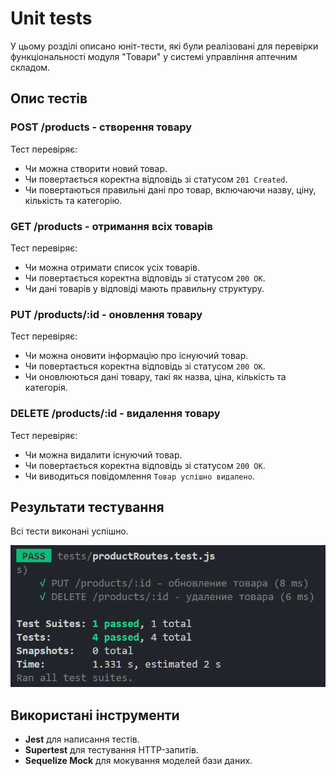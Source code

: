 # Unit tests

У цьому розділі описано юніт-тести, які були реалізовані для перевірки функціональності модуля "Товари" у системі управління аптечним складом.

## Опис тестів

### POST /products - створення товару

Тест перевіряє:

- Чи можна створити новий товар.
- Чи повертається коректна відповідь зі статусом `201 Created`.
- Чи повертаються правильні дані про товар, включаючи назву, ціну, кількість та категорію.

### GET /products - отримання всіх товарів

Тест перевіряє:

- Чи можна отримати список усіх товарів.
- Чи повертається коректна відповідь зі статусом `200 OK`.
- Чи дані товарів у відповіді мають правильну структуру.

### PUT /products/:id - оновлення товару

Тест перевіряє:

- Чи можна оновити інформацію про існуючий товар.
- Чи повертається коректна відповідь зі статусом `200 OK`.
- Чи оновлюються дані товару, такі як назва, ціна, кількість та категорія.

### DELETE /products/:id - видалення товару

Тест перевіряє:

- Чи можна видалити існуючий товар.
- Чи повертається коректна відповідь зі статусом `200 OK`.
- Чи виводиться повідомлення `Товар успішно видалено`.

## Результати тестування

Всі тести виконані успішно.

![unit-tests](../assets/unit-tests.png)

## Використані інструменти

- **Jest** для написання тестів.
- **Supertest** для тестування HTTP-запитів.
- **Sequelize Mock** для мокування моделей бази даних.
